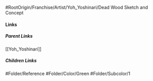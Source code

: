 #RootOrigin/Franchise/Artist/Yoh_Yoshinari/Dead Wood Sketch and Concept
#### Links
##### Parent Links
[[Yoh_Yoshinari]]
##### Children Links
#Folder/Reference
#Folder/Color/Green
#Folder/Subcolor/1

